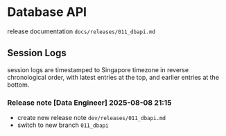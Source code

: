 # Database API
release documentation `docs/releases/011_dbapi.md`

## Session Logs

session logs are timestamped to Singapore timezone in reverse chronological order, with latest entries at the top, and earlier entries at the bottom.

### Release note [Data Engineer] 2025-08-08 21:15

- create new release note `dev/releases/011_dbapi.md`
- switch to new branch `011_dbapi`





